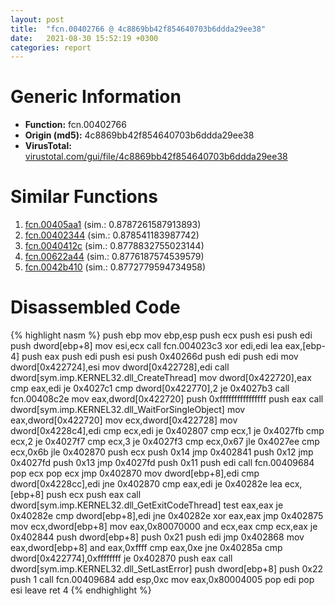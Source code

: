 ```yaml
---
layout: post
title:  "fcn.00402766 @ 4c8869bb42f854640703b6ddda29ee38"
date:   2021-08-30 15:52:19 +0300
categories: report
---
```


# Generic Information
- **Function:** fcn.00402766
- **Origin (md5):** 4c8869bb42f854640703b6ddda29ee38
- **VirusTotal:** [virustotal.com/gui/file/4c8869bb42f854640703b6ddda29ee38][virustotal_ref]



# Similar Functions

1. [fcn.00405aa1][similar_1_ref] (sim.: 0.8787261587913893)
2. [fcn.00402344][similar_2_ref] (sim.: 0.878541183987742)
3. [fcn.0040412c][similar_3_ref] (sim.: 0.8778832755023144)
4. [fcn.00622a44][similar_4_ref] (sim.: 0.8776187574539579)
5. [fcn.0042b410][similar_5_ref] (sim.: 0.8772779594734958)


# Disassembled Code

{% highlight nasm %}
push ebp
mov ebp,esp
push ecx
push esi
push edi
push dword[ebp+8]
mov esi,ecx
call fcn.004023c3
xor edi,edi
lea eax,[ebp-4]
push eax
push edi
push esi
push 0x40266d
push edi
push edi
mov dword[0x422724],esi
mov dword[0x422728],edi
call dword[sym.imp.KERNEL32.dll_CreateThread]
mov dword[0x422720],eax
cmp eax,edi
je 0x4027c1
cmp dword[0x422770],2
je 0x4027b3
call fcn.00408c2e
mov eax,dword[0x422720]
push 0xffffffffffffffff
push eax
call dword[sym.imp.KERNEL32.dll_WaitForSingleObject]
mov eax,dword[0x422720]
mov ecx,dword[0x422728]
mov dword[0x4228c4],edi
cmp ecx,edi
je 0x402807
cmp ecx,1
je 0x4027fb
cmp ecx,2
je 0x4027f7
cmp ecx,3
je 0x4027f3
cmp ecx,0x67
jle 0x4027ee
cmp ecx,0x6b
jle 0x402870
push ecx
push 0x14
jmp 0x402841
push 0x12
jmp 0x4027fd
push 0x13
jmp 0x4027fd
push 0x11
push edi
call fcn.00409684
pop ecx
pop ecx
jmp 0x402870
mov dword[ebp+8],edi
cmp dword[0x4228cc],edi
jne 0x402870
cmp eax,edi
je 0x40282e
lea ecx,[ebp+8]
push ecx
push eax
call dword[sym.imp.KERNEL32.dll_GetExitCodeThread]
test eax,eax
je 0x40282e
cmp dword[ebp+8],edi
jne 0x40282e
xor eax,eax
jmp 0x402875
mov ecx,dword[ebp+8]
mov eax,0x80070000
and ecx,eax
cmp ecx,eax
je 0x402844
push dword[ebp+8]
push 0x21
push edi
jmp 0x402868
mov eax,dword[ebp+8]
and eax,0xffff
cmp eax,0xe
jne 0x40285a
cmp dword[0x422774],0xffffffff
je 0x402870
push eax
call dword[sym.imp.KERNEL32.dll_SetLastError]
push dword[ebp+8]
push 0x22
push 1
call fcn.00409684
add esp,0xc
mov eax,0x80004005
pop edi
pop esi
leave 
ret 4
{% endhighlight %}


[similar_1_ref]: /report/fcn.00405aa1@e38ba004520fa1a86a35b63e8d5843ef
[similar_2_ref]: /report/fcn.00402344@d96761eb00d2d97e2b6f5ffffed0b46a
[similar_3_ref]: /report/fcn.0040412c@d4e56c7d970c209a3a2b3c4b4cc5e586
[similar_4_ref]: /report/fcn.00622a44@7614e1bbe9b9fd3db78e405e68b1fab4
[similar_5_ref]: /report/fcn.0042b410@4fe6510221c33bf023f6abed461fc13f
[virustotal_ref]: https://www.virustotal.com/gui/file/4c8869bb42f854640703b6ddda29ee38